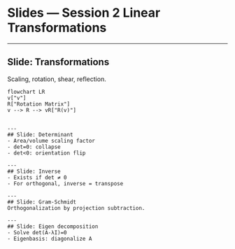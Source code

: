 <!-- Math rendered using GitHub Markdown: use ![](https://render.githubusercontent.com/render/math?math=...) and 

![](https://render.githubusercontent.com/render/math?math=...)

 -->


# Slides — Session 2 Linear Transformations

---  
## Slide: Transformations
Scaling, rotation, shear, reflection.


```
flowchart LR
v["v"]
R["Rotation Matrix"]
v --> R --> vR["R(v)"]

```

```

---  
## Slide: Determinant
- Area/volume scaling factor
- det=0: collapse
- det<0: orientation flip

---  
## Slide: Inverse
- Exists if det ≠ 0
- For orthogonal, inverse = transpose

---  
## Slide: Gram-Schmidt
Orthogonalization by projection subtraction.

---  
## Slide: Eigen decomposition
- Solve det(A-λI)=0
- Eigenbasis: diagonalize A
```
